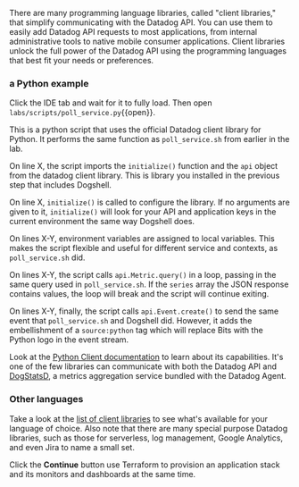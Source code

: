There are many programming language libraries, called "client libraries," that simplify communicating with the Datadog API. You can use them to easily add Datadog API requests to most applications, from internal administrative tools to native mobile consumer applications. Client libraries unlock the full power of the Datadog API using the programming languages that best fit your needs or preferences.

### a Python example
Click the IDE tab and wait for it to fully load. Then open `labs/scripts/poll_service.py`{{open}}.

This is a python script that uses the official Datadog client library for Python. It performs the same function as `poll_service.sh` from earlier in the lab. 

On line X, the script imports the `initialize()` function and the `api` object from the datadog client library. This is library you installed in the previous step that includes Dogshell.

On line X, `initialize()` is called to configure the library. If no arguments are given to it, `initialize()` will look for your API and application keys in the current environment the same way Dogshell does.

On lines X-Y, environment variables are assigned to local variables. This makes the script flexible and useful for different service and contexts, as `poll_service.sh` did.

On lines X-Y, the script calls `api.Metric.query()` in a loop, passing in the same query used in `poll_service.sh`. If the `series` array the JSON response contains values, the loop will break and the script will continue exiting.

On lines X-Y, finally, the script calls `api.Event.create()` to send the same event that `poll_service.sh` and Dogshell did. However, it adds the embellishment of a `source:python` tag which will replace Bits with the Python logo in the event stream.

Look at the [Python Client documentation](https://datadogpy.readthedocs.io/en/latest/) to learn about its capabilities. It's one of the few libraries can communicate with both the Datadog API and [DogStatsD](https://docs.datadoghq.com/developers/dogstatsd), a metrics aggregation service bundled with the Datadog Agent. 

### Other languages
Take a look at the [list of client libraries](https://docs.datadoghq.com/developers/libraries/) to see what's available for your language of choice. Also note that there are many special purpose Datadog libraries, such as those for serverless, log management, Google Analytics, and even Jira to name a small set. 

Click the **Continue** button use Terraform to provision an application stack and its monitors and dashboards at the same time.
